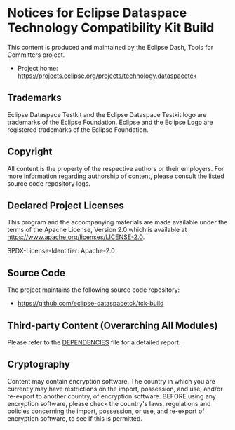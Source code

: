 # Notices for Eclipse Dataspace Technology Compatibility Kit Build

This content is produced and maintained by the Eclipse Dash, Tools for
Committers project.

* Project home: https://projects.eclipse.org/projects/technology.dataspacetck

## Trademarks

Eclipse Dataspace Testkit and the Eclipse Dataspace Testkit logo are trademarks of the Eclipse Foundation.
Eclipse and the Eclipse Logo are registered trademarks of the Eclipse Foundation.

## Copyright

All content is the property of the respective authors or their employers. For more information regarding authorship of
content, please consult the listed source code repository logs.

## Declared Project Licenses

This program and the accompanying materials are made available under the terms of the Apache License, Version 2.0 which
is available at https://www.apache.org/licenses/LICENSE-2.0.

SPDX-License-Identifier: Apache-2.0

## Source Code

The project maintains the following source code repository:

* https://github.com/eclipse-dataspacetck/tck-build

## Third-party Content (Overarching All Modules)

Please refer to the [DEPENDENCIES](https://eclipse-dataspacetck.github.io/tck-build/DEPENDENCIES) file for a detailed
report.

## Cryptography

Content may contain encryption software. The country in which you are currently may have restrictions on the import,
possession, and use, and/or re-export to another country, of encryption software. BEFORE using any encryption software,
please check the country's laws, regulations and policies concerning the import, possession, or use, and re-export of
encryption software, to see if this is permitted.
